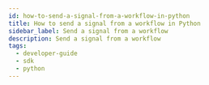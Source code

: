 ```yaml
---
id: how-to-send-a-signal-from-a-workflow-in-python
title: How to send a signal from a workflow in Python
sidebar_label: Send a signal from a workflow
description: Send a signal from a workflow
tags:
  - developer-guide
  - sdk
  - python
---
```

